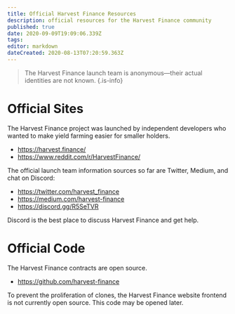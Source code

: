 ```yaml
---
title: Official Harvest Finance Resources
description: official resources for the Harvest Finance community
published: true
date: 2020-09-09T19:09:06.339Z
tags: 
editor: markdown
dateCreated: 2020-08-13T07:20:59.363Z
---
```



> The Harvest Finance launch team is anonymous—their actual identities are not known.
{.is-info}

# Official Sites

The Harvest Finance project was launched by independent developers who wanted to make yield farming easier for smaller holders.

- https://harvest.finance/
- https://www.reddit.com/r/HarvestFinance/

The official launch team information sources so far are Twitter, Medium, and chat on Discord:

- https://twitter.com/harvest_finance
- https://medium.com/harvest-finance
- https://discord.gg/R5SeTVR

Discord is the best place to discuss Harvest Finance and get help.

# Official Code

The Harvest Finance contracts are open source.

- https://github.com/harvest-finance

To prevent the proliferation of clones, the Harvest Finance website frontend is not currently open source.  This code may be opened later.